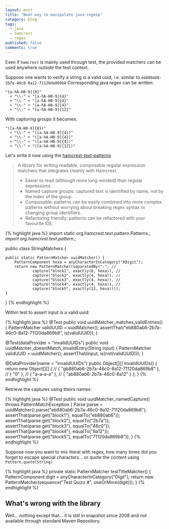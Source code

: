 ```yaml
---
layout: post
title: "Neat way to manipulate java regexp"
category: blog
tags:
  - java
  - hamcrest
  - regex
published: false
comments: true
---
```


Even if `hamcrest` is mainly used through test, the provided matchers can be used anywhere outside the test context.

Suppose one wants to verify a string is a valid uuid, i.e. similar to `eb880ab6-2b7a-46c0-8a12-71120da869b8`
Corresponding java regex can be written:

    "[a-hA-H0-9]{8}"
      + "\\-" + "[a-hA-H0-9]{4}" 
      + "\\-" + "[a-hA-H0-9]{4}"
      + "\\-" + "[a-hA-H0-9]{4}"
      + "\\-" + "[a-hA-H0-9]{12}"

With capturing groups it becomes:

    "([a-hA-H0-9]{8})"
      + "\\-" + "([a-hA-H0-9]{4})"
      + "\\-" + "([a-hA-H0-9]{4})"
      + "\\-" + "([a-hA-H0-9]{4})"
      + "\\-" + "([a-hA-H0-9]{12})"

Let's write it now using the [hamcrest-text-patterns](http://code.google.com/p/hamcrest-text-patterns/)

> A library for writing readable, composable regular expression matchers that integrates cleanly with Hamcrest.
>
> * Easier to read (although more long-winded) than regular expressions
> * Named capture groups: captured text is identified by name, not by the index of the group.
> * Composable: patterns can be easily combined into more complex patterns without worrying about breaking regex syntax or changing group identifiers.
> * Refactoring friendly: patterns can be refactored with your favourite IDE.


{% highlight java %}
import static org.hamcrest.text.pattern.Patterns.*;
import org.hamcrest.text.pattern.*;

public class StringMatchers {

	public static PatternMatcher uuidMatcher() {
        PatternComponent hexa = anyCharacterInCategory("XDigit");
        return new PatternMatcher(separatedBy("-", //
                capture("block1", exactly(8, hexa)), //
                capture("block2", exactly(4, hexa)), //
                capture("block3", exactly(4, hexa)), //
                capture("block4", exactly(4, hexa)), //
                capture("block5", exactly(12, hexa))));
    }
}
{% endhighlight %}

Within test to assert input is a valid uuid:

{% highlight java %}
@Test
public void uuidMatcher_matches_validEntries() {
    PatternMatcher validUUID = uuidMatcher();
    assertThat("eb880ab6-2b7a-46c0-8a12-71120da869b8", is(validUUID));
}

@Test(dataProvider = "invalidUUIDs")
public void uuidMatcher_doesntMatch_invalidEntry(String input) {
    PatternMatcher validUUID = uuidMatcher();
    assertThat(input, is(not(validUUID)));
}

@DataProvider(name = "invalidUUIDs")
public Object[][] invalidUUIDs() {
    return new Object[][] { //
    { "gb880ab6-2b7a-46c0-8a12-71120da869b8" }, //
            { "0" }, //
            { "a-a-a-a" }, //
            { "ab880ab6-2b7a-46c0-8a12" } };
}
{% endhighlight %}

Retrieve the captures using theirs names:

{% highlight java %}
@Test
public void uuidMatcher_namedCapture() throws PatternMatchException {
    Parse parse = uuidMatcher().parse("eb880ab6-2b7a-46c0-8a12-71120da869b8");
    assertThat(parse.get("block1"), equalTo("eb880ab6"));
    assertThat(parse.get("block2"), equalTo("2b7a"));
    assertThat(parse.get("block3"), equalTo("46c0"));
    assertThat(parse.get("block4"), equalTo("8a12"));
    assertThat(parse.get("block5"), equalTo("71120da869b8"));
}
{% endhighlight %}

Suppose now you want to mix literal with regex, how many times did you forget to escape special characters... or quote the content using `Pattern.quote(String)`

{% highlight java %}
    private static PatternMatcher testTitleMatcher() {
        PatternComponent digit = anyCharacterInCategory("Digit");
        return new PatternMatcher(sequence("Test Quizz #", oneOrMore(digit)));
    }
{% endhighlight %}

## What's wrong with the library

Well... nothing except that... it is still in snapshot since 2008 and not available through standard Maven Repository.
